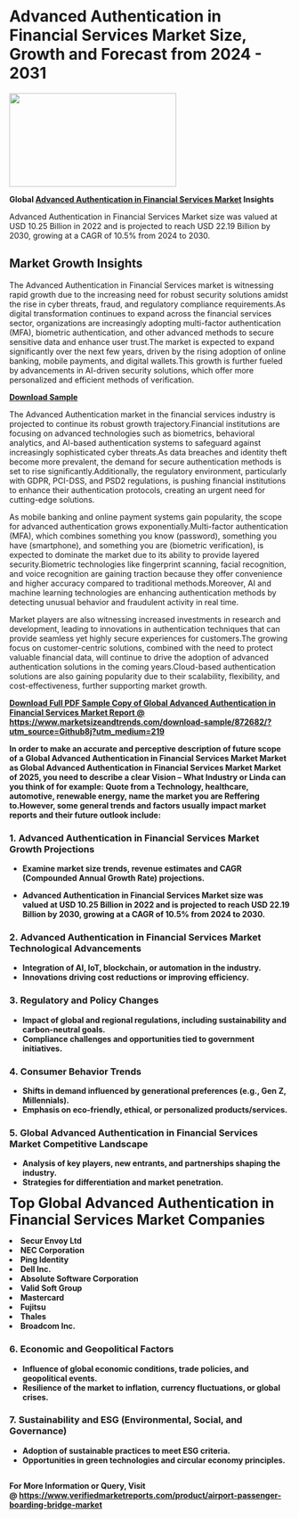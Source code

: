 <H1>Advanced Authentication in Financial Services Market Size, Growth and Forecast from 2024 - 2031</H1><img class="aligncenter size-medium wp-image-584254" src="https://thirdeyenews.in/wp-content/uploads/2024/09/Global-Market-Research-300x168.jpeg" alt="" width="300" height="168" /><p><strong>Global&nbsp;<a href="https://www.marketsizeandtrends.com/download-sample/872682/?utm_source=Github8j?utm_medium=219">Advanced Authentication in Financial Services Market</a> Insights</strong></p><p>Advanced Authentication in Financial Services Market size was valued at USD 10.25 Billion in 2022 and is projected to reach USD 22.19 Billion by 2030, growing at a CAGR of 10.5% from 2024 to 2030.</p><p><h2>Market Growth Insights</h2> <p>The Advanced Authentication in Financial Services market is witnessing rapid growth due to the increasing need for robust security solutions amidst the rise in cyber threats, fraud, and regulatory compliance requirements.As digital transformation continues to expand across the financial services sector, organizations are increasingly adopting multi-factor authentication (MFA), biometric authentication, and other advanced methods to secure sensitive data and enhance user trust.The market is expected to expand significantly over the next few years, driven by the rising adoption of online banking, mobile payments, and digital wallets.This growth is further fueled by advancements in AI-driven security solutions, which offer more personalized and efficient methods of verification.</p> <p><strong><a href="#">Download Sample</a></strong></p> <p>The Advanced Authentication market in the financial services industry is projected to continue its robust growth trajectory.Financial institutions are focusing on advanced technologies such as biometrics, behavioral analytics, and AI-based authentication systems to safeguard against increasingly sophisticated cyber threats.As data breaches and identity theft become more prevalent, the demand for secure authentication methods is set to rise significantly.Additionally, the regulatory environment, particularly with GDPR, PCI-DSS, and PSD2 regulations, is pushing financial institutions to enhance their authentication protocols, creating an urgent need for cutting-edge solutions.</p> <p>As mobile banking and online payment systems gain popularity, the scope for advanced authentication grows exponentially.Multi-factor authentication (MFA), which combines something you know (password), something you have (smartphone), and something you are (biometric verification), is expected to dominate the market due to its ability to provide layered security.Biometric technologies like fingerprint scanning, facial recognition, and voice recognition are gaining traction because they offer convenience and higher accuracy compared to traditional methods.Moreover, AI and machine learning technologies are enhancing authentication methods by detecting unusual behavior and fraudulent activity in real time.</p> <p>Market players are also witnessing increased investments in research and development, leading to innovations in authentication techniques that can provide seamless yet highly secure experiences for customers.The growing focus on customer-centric solutions, combined with the need to protect valuable financial data, will continue to drive the adoption of advanced authentication solutions in the coming years.Cloud-based authentication solutions are also gaining popularity due to their scalability, flexibility, and cost-effectiveness, further supporting market growth.</p> <p><strong><a href="#"></p><p><span class=""><strong>Download Full PDF Sample Copy of Global Advanced Authentication in Financial Services Market Report</strong> @ <a href="https://www.marketsizeandtrends.com/download-sample/872682/?utm_source=Github8j?utm_medium=219" target="_blank">https://www.marketsizeandtrends.com/download-sample/872682/?utm_source=Github8j?utm_medium=219</a></span></p><p>In order to make an accurate and perceptive description of future scope of a Global&nbsp;Advanced Authentication in Financial Services Market Market as Global&nbsp;Advanced Authentication in Financial Services Market Market of 2025, you need to describe a clear Vision &ndash; What Industry or Linda can you think of for example: Quote from a Technology, healthcare, automotive, renewable energy, name the market you are Reffering to.However, some general trends and factors usually impact market reports and their future outlook include:</p><h3>1.&nbsp;<strong>Advanced Authentication in Financial Services Market Growth Projections</strong></h3><ul><li>Examine market size trends, revenue estimates and CAGR (Compounded Annual Growth Rate) projections.</li><li><p>Advanced Authentication in Financial Services Market size was valued at USD 10.25 Billion in 2022 and is projected to reach USD 22.19 Billion by 2030, growing at a CAGR of 10.5% from 2024 to 2030.</p></li></ul><h3>2.&nbsp;<strong>Advanced Authentication in Financial Services Market Technological Advancements</strong></h3><ul><li>Integration of AI, IoT, blockchain, or automation in the industry.</li><li>Innovations driving cost reductions or improving efficiency.</li></ul><h3>3.&nbsp;<strong>Regulatory and Policy Changes</strong></h3><ul><li>Impact of global and regional regulations, including sustainability and carbon-neutral goals.</li><li>Compliance challenges and opportunities tied to government initiatives.</li></ul><h3>4.&nbsp;<strong>Consumer Behavior Trends</strong></h3><ul><li>Shifts in demand influenced by generational preferences (e.g., Gen Z, Millennials).</li><li>Emphasis on eco-friendly, ethical, or personalized products/services.</li></ul><h3>5.&nbsp;<strong>Global Advanced Authentication in Financial Services Market Competitive Landscape</strong></h3><ul><li>Analysis of key players, new entrants, and partnerships shaping the industry.</li><li>Strategies for differentiation and market penetration.</li></ul><p data-pm-slice="1 1 []"><span style="color: inherit; font-family: inherit; font-size: 25px;">Top Global Advanced Authentication in Financial Services Market Companies</span></p><div class="" data-test-id=""><p><li>Secur Envoy Ltd</li><li> NEC Corporation</li><li> Ping Identity</li><li> Dell Inc.</li><li> Absolute Software Corporation</li><li> Valid Soft Group</li><li> Mastercard</li><li> Fujitsu</li><li> Thales</li><li> Broadcom Inc.</li></p></div><h3>6.&nbsp;<strong>Economic and Geopolitical Factors</strong></h3><ul><li>Influence of global economic conditions, trade policies, and geopolitical events.</li><li>Resilience of the market to inflation, currency fluctuations, or global crises.</li></ul><h3>7.&nbsp;<strong>Sustainability and ESG (Environmental, Social, and Governance)</strong></h3><ul><li>Adoption of sustainable practices to meet ESG criteria.</li><li>Opportunities in green technologies and circular economy principles.</li></ul><h2><strong style="font-size: 14px;">For More Information or Query, Visit @&nbsp;</strong><a style="background-color: #ffffff; font-size: 14px;" href="https://www.marketsizeandtrends.com/report/advanced-authentication-in-financial-services-market/" target="_blank">https://www.verifiedmarketreports.com/product/airport-passenger-boarding-bridge-market</a></h2>